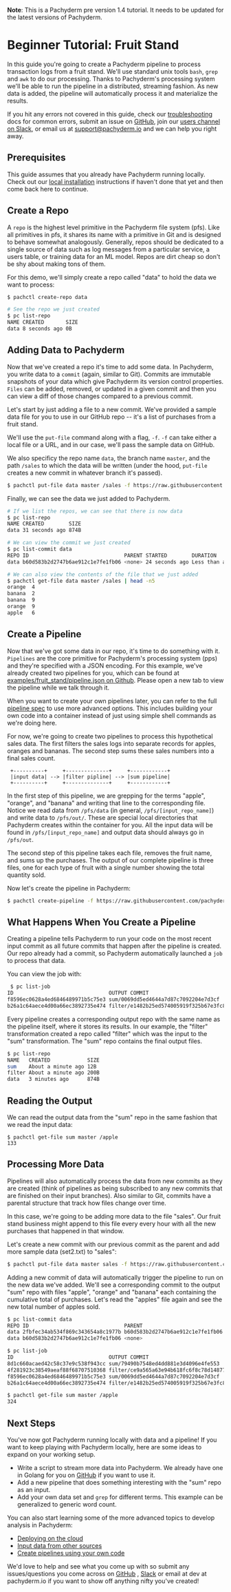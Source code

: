 **Note**: This is a Pachyderm pre version 1.4 tutorial.  It needs to be updated for the latest versions of Pachyderm.

# Beginner Tutorial: Fruit Stand

In this guide you're going to create a Pachyderm pipeline to process transaction logs from a fruit stand. We'll use standard unix tools `bash`, `grep` and `awk` to do our processing. Thanks to Pachyderm's processing system we'll be able to run the pipeline in a distributed, streaming fashion. As new data is added, the pipeline will automatically process it and materialize the results.

If you hit any errors not covered in this guide, check our [troubleshooting](http://docs.pachyderm.io/en/v1.7.3/managing_pachyderm/general_troubleshooting.html) docs for common errors, submit an issue on [GitHub](https://github.com/pachyderm/pachyderm), join our [users channel on Slack](http://pachyderm-users.slack.com), or email us at [support@pachyderm.io](mailto:support@pachyderm.io) and we can help you right away.

## Prerequisites

This guide assumes that you already have Pachyderm running locally. Check out our [local installation](http://docs.pachyderm.io/en/v1.7.3/getting_started/local_installation.html) instructions if haven't done that yet and then come back here to continue.


## Create a Repo

A `repo` is the highest level primitive in the Pachyderm file system (pfs). Like all primitives in pfs, it shares its name with a primitive in Git and is designed to behave somewhat analogously. Generally, repos should be dedicated to a single source of data such as log messages from a particular service, a users table, or training data for an ML model. Repos are dirt cheap so don't be shy about making tons of them.

For this demo, we'll simply create a repo called
"data" to hold the data we want to process:

```sh
$ pachctl create-repo data

# See the repo we just created
$ pc list-repo
NAME CREATED       SIZE 
data 8 seconds ago 0B   
```

## Adding Data to Pachyderm

Now that we've created a repo it's time to add some data. In Pachyderm, you write data to a `commit` (again, similar to Git). Commits are immutable snapshots of your data which give Pachyderm its version control properties. `Files` can be added, removed, or updated in a given commit and then you can view a diff of those changes compared to a previous commit.

Let's start by just adding a file to a new commit. We've provided a sample data file for you to use in our GitHub repo -- it's a list of purchases from a fruit stand.

We'll use the `put-file` command along with a flag, `-f`. `-f` can take either a local file or a URL, and in our case, we'll pass the sample data on GitHub.

 We also specificy the repo name `data`, the branch name `master`, and the path `/sales` to which the data will be written  (under the hood, `put-file` creates a new commit in whatever branch it's passed).

```sh
$ pachctl put-file data master /sales -f https://raw.githubusercontent.com/pachyderm/pachyderm/v1.7.3/doc/examples/fruit_stand/set1.txt
```

Finally, we can see the data we just added to Pachyderm.
```sh
# If we list the repos, we can see that there is now data
$ pc list-repo
NAME CREATED        SIZE 
data 31 seconds ago 874B 

# We can view the commit we just created
$ pc list-commit data
REPO ID                               PARENT STARTED        DURATION           SIZE 
data b60d583b2d2747b6ae912c1e7fe1fb06 <none> 24 seconds ago Less than a second 874B 

# We can also view the contents of the file that we just added
$ pachctl get-file data master /sales | head -n5
orange	4
banana	2
banana	9
orange	9
apple	6
```

## Create a Pipeline

Now that we've got some data in our repo, it's time to do something with it. `Pipelines` are the core primitive for Pachyderm's processing system (pps) and they're specified with a JSON encoding. For this example, we've already created two pipelines for you, which can be found at [examples/fruit_stand/pipeline.json on Github](https://github.com/pachyderm/pachyderm/blob/v1.7.3/doc/examples/fruit_stand/pipeline.json). Please open a new tab to view the pipeline while we talk through it.

When you want to create your own pipelines later, you can refer to the full [pipeline spec](http://docs.pachyderm.io/en/v1.7.3/reference/pipeline_spec.html) to use more advanced options. This includes building your own code into a container instead of just using simple shell commands as we're doing here.

For now, we're going to create two pipelines to process this hypothetical sales data. The first filters the sales logs into separate records for apples, oranges and bananas. The second step sums these sales numbers into a final sales count.

```
 +----------+     +--------------+     +------------+
 |input data| --> |filter pipline| --> |sum pipeline|
 +----------+     +--------------+     +------------+
```

In the first step of this pipeline, we are grepping for the terms "apple", "orange", and "banana" and writing that line to the corresponding file. Notice we read data from `/pfs/data` (in general, `/pfs/[input_repo_name]`) and write data to `/pfs/out/`. These are special local directories that Pachyderm creates within the container for you. All the input data will be found in `/pfs/[input_repo_name]` and output data should always go in `/pfs/out`.

The second step of this pipeline takes each file, removes the fruit name, and sums up the purchases. The output of our complete pipeline is three files, one for each type of fruit with a single number showing the total quantity sold.

Now let's create the pipeline in Pachyderm:

```sh
$ pachctl create-pipeline -f https://raw.githubusercontent.com/pachyderm/pachyderm/v1.7.3/doc/examples/fruit_stand/pipeline.json
```

## What Happens When You Create a Pipeline

Creating a pipeline tells Pachyderm to run your code on the most recent input commit as all future commits that happen after the pipeline is created. Our repo already had a commit, so Pachyderm automatically launched a `job` to process that data.

You can view the job with:

```sh
 $ pc list-job
ID                               OUTPUT COMMIT                           STARTED        DURATION  RESTART PROGRESS  DL   UL   STATE            
f8596ec0628a4ed6846489971b5c75e3 sum/0069dd5ed4644a7d87c7092204e7d3cf    21 seconds ago 5 seconds 0       3 + 0 / 3 200B 12B  success 
b26a1c64aece4d00a66ec3892735e474 filter/e1482b25ed574005919f325b67e3fc8d 21 seconds ago 5 seconds 0       1 + 0 / 1 874B 200B success 
```

Every pipeline creates a corresponding output repo with the same name as the pipeline itself, where it stores its results. In our example, the "filter" transformation created a repo called "filter" which was the input to the "sum" transformation. The "sum" repo contains the final output files.

```sh
$ pc list-repo
NAME   CREATED            SIZE 
sum    About a minute ago 12B  
filter About a minute ago 200B 
data   3 minutes ago      874B 
```

## Reading the Output

 We can read the output data from the "sum" repo in the same fashion that we read the input data:

```
$ pachctl get-file sum master /apple
133
```

## Processing More Data

Pipelines will also automatically process the data from new commits as they are created (think of pipelines as being subscribed to any new commits that are finished on their input branches). Also similar to Git, commits have a parental structure that track how files change over time.

In this case, we're going to be adding more data to the file "sales". Our fruit stand business might append to this file every every hour with all the new purchases that happened in that window.

Let's create a new commit with our previous commit as the parent and add more sample data (set2.txt) to "sales":

```sh
$ pachctl put-file data master sales -f https://raw.githubusercontent.com/pachyderm/pachyderm/v1.7.3/doc/examples/fruit_stand/set2.txt
```

Adding a new commit of data will automatically trigger the pipeline to run on the new data we've added. We'll see a corresponding commit to the output "sum" repo with files "apple", "orange" and "banana" each containing the cumulative total of purchases. Let's read the "apples" file again and see the new total number of apples sold.

```sh
$ pc list-commit data
REPO ID                               PARENT                           STARTED        DURATION           SIZE     
data 2fbfec34ab534f869c343654a8c1977b b60d583b2d2747b6ae912c1e7fe1fb06 1 minute ago   Less than a second 1.696KiB 
data b60d583b2d2747b6ae912c1e7fe1fb06 <none>                           1 minute ago   Less than a second 874B     

$ pc list-job
ID                               OUTPUT COMMIT                           STARTED        DURATION           RESTART PROGRESS  DL       UL   STATE            
8d1c660acaed42c58c37e9c538f943cc sum/79490b7548ed4dd881e3d4096e4fe553    54 seconds ago Less than a second 0       3 + 0 / 3 400B     12B  success 
4f281923c38549aeaf88f68707510368 filter/ce9a565a63e94b618fc6f8c78d148779 54 seconds ago Less than a second 0       1 + 0 / 1 1.696KiB 400B success 
f8596ec0628a4ed6846489971b5c75e3 sum/0069dd5ed4644a7d87c7092204e7d3cf    8 minutes ago  5 seconds          0       3 + 0 / 3 200B     12B  success 
b26a1c64aece4d00a66ec3892735e474 filter/e1482b25ed574005919f325b67e3fc8d 8 minutes ago  5 seconds          0       1 + 0 / 1 874B     200B success 

$ pachctl get-file sum master /apple
324
```

## Next Steps
You've now got Pachyderm running locally with data and a pipeline! If you want to keep playing with Pachyderm locally, here are some ideas to expand on your working setup.

  - Write a script to stream more data into Pachyderm. We already have one in Golang for you on [GitHub](https://github.com/pachyderm/pachyderm/tree/v1.7.3/doc/examples/fruit_stand/generate) if you want to use it.
  - Add a new pipeline that does something interesting with the "sum" repo as an input.
  - Add your own data set and `grep` for different terms. This example can be generalized to generic word count.

You can also start learning some of the more advanced topics to develop analysis in Pachyderm:

- [Deploying on the cloud](http://docs.pachyderm.io/en/v1.7.3/deployment/deploy_intro.html)
- [Input data from other sources](http://docs.pachyderm.io/en/v1.7.3/fundamentals/getting_data_into_pachyderm.html)
- [Create pipelines using your own code](http://docs.pachyderm.io/en/v1.7.3/fundamentals/creating_analysis_pipelines.html)

We'd love to help and see what you come up with so submit any issues/questions you come across on [GitHub](https://github.com/pachyderm/pachyderm) , [Slack](http://pachyderm-users.slack.com) or email at dev at pachyderm.io if you want to show off anything nifty you've created!
